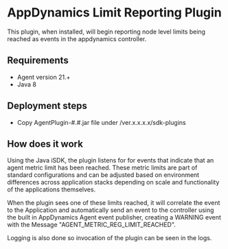 # AppDynamics Limit Reporting Plugin

This plugin, when installed, will begin reporting node level limits being reached as events in the appdynamics controller.

## Requirements
- Agent version 21.+
- Java 8


## Deployment steps
- Copy AgentPlugin-#.#.jar file under <agent-install-dir>/ver.x.x.x.x/sdk-plugins

## **How does it work**
Using the Java iSDK, the plugin listens for for events that indicate that an agent metric limit has been reached.  These metric limits are part of standard configurations and can be adjusted based on environment differences across application stacks depending on scale and functionality of the applications themselves.  
  
When the plugin sees one of these limits reached, it will correlate the event to the Application and automatically send an event to the controller using the built in AppDynamics Agent event publisher, creating a WARNING event with the Message "AGENT_METRIC_REG_LIMIT_REACHED".

Logging is also done so invocation of the plugin can be seen in the logs.
